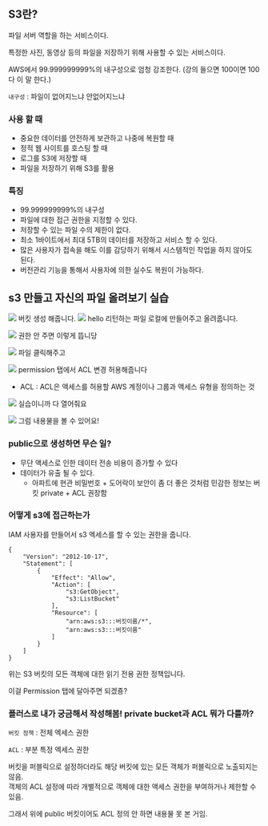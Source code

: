 ## S3란?
파일 서버 역할을 하는 서비스이다.

특정한 사진, 동영상 등의 파일을 저장하기 위해 사용할 수 있는 서비스이다.

AWS에서 99.999999999%의 내구성으로 엄청 강조한다. (강의 들으면 100이면 100 다 이 말 한다.)

`내구성` : 파일이 없어지느냐 안없어지느냐

### 사용 할 때
* 중요한 데이터를 안전하게 보관하고 나중에 복원할 때
* 정적 웹 사이트를 호스팅 할 때
* 로그를 S3에 저장할 때
* 파일을 저장하기 위해 S3를 활용

### 특징
* 99.999999999%의 내구성
* 파일에 대한 접근 권한을 지정할 수 있다.
* 저장할 수 있는 파일 수의 제한이 없다.
* 최소 1바이트에서 최대 5TB의 데이터를 저장하고 서비스 할 수 있다.
* 많은 사용자가 접속을 해도 이를 감당하기 위해서 시스템적인 작업을 하지 않아도 된다.
* 버전관리 기능을 통해서 사용자에 의한 실수도 복원이 가능하다.

## s3 만들고 자신의 파일 올려보기 실습
![](https://cdn.discordapp.com/attachments/954177766604030013/1150040908193091684/2023-09-09_21.11.51.png)
버킷 생성 해줍니다.
![](https://cdn.discordapp.com/attachments/954177766604030013/1150042824121794580/2023-09-09_21.19.29.png)
hello 리턴하는 파일 로컬에 만들어주고 올려줍니다.

![](https://cdn.discordapp.com/attachments/954177766604030013/1150139337216901291/2023-09-10_03.43.02.png)
권한 안 주면 이렇게 뜹니당

![](https://cdn.discordapp.com/attachments/954177766604030013/1150137687420969020/2023-09-10_03.36.27.png)
파일 클릭해주고

![](https://cdn.discordapp.com/attachments/954177766604030013/1150138034822590494/2023-09-10_03.37.51.png)
permission 탭에서 ACL 변경 허용해줍니다
* ACL : ACL은 액세스를 허용할 AWS 계정이나 그룹과 액세스 유형을 정의하는 것

![](https://cdn.discordapp.com/attachments/954177766604030013/1150138157090754662/2023-09-10_03.38.21.png)
실습이니까 다 열어줘요

![](https://cdn.discordapp.com/attachments/954177766604030013/1150138755634696303/2023-09-10_03.40.43.png)
그럼 내용물을 볼 수 있어요!

### public으로 생성하면 무슨 일?
* 무단 액세스로 인한 데이터 전송 비용이 증가할 수 있다
* 데이터가 유출 될 수 있다.
    * 아파트에 현관 비밀번호 + 도어락이 보안이 좀 더 좋은 것처럼 민감한 정보는 버킷 private + ACL 권장함



### 어떻게 s3에 접근하는가
IAM 사용자를 만들어서 s3 엑세스를 할 수 있는 권한을 줍니다.
```
{
    "Version": "2012-10-17",
    "Statement": [
        {
            "Effect": "Allow",
            "Action": [
                "s3:GetObject",
                "s3:ListBucket"
            ],
            "Resource": [
                "arn:aws:s3:::버킷이름/*",
                "arn:aws:s3:::버킷이름"
            ]
        }
    ]
}
```
위는 S3 버킷의 모든 객체에 대한 읽기 전용 권한 정책입니다.

이걸 Permission 탭에 달아주면 되겠죵?

### 플러스로 내가 궁금해서 작성해봄! private bucket과 ACL 뭐가 다를까?
`버킷 정책` : 전체 엑세스 권한

`ACL` : 부분 특정 엑세스 권한

 버킷을 퍼블릭으로 설정하더라도 해당 버킷에 있는 모든 객체가 퍼블릭으로 노출되지는 않음.  
 객체의 ACL 설정에 따라 개별적으로 객체에 대한 액세스 권한을 부여하거나 제한할 수 있음.
 
 그래서 위에 public 버킷이어도 ACL 정의 안 하면 내용물 못 본 거임.
